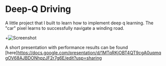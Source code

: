 # Deep-Q Driving 
A little project that I built to learn how to implement deep q learning. The "car" pixel learns to successfully navigate a winding road. 

+![Screenshot](long0860.gif)

A short presentation with performance results can be found [here]<https://docs.google.com/presentation/d/1MTqRKjOBT4QT9cgA0uqmqgOV68AJBDONhpzJF2r7g6E/edit?usp=sharing>
